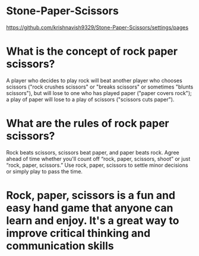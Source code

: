 # Stone-Paper-Scissors 

https://github.com/krishnavish9329/Stone-Paper-Scissors/settings/pages

# What is the concept of rock paper scissors?
A player who decides to play rock will beat another player who chooses scissors ("rock crushes scissors" or "breaks scissors" or sometimes "blunts scissors"), but will lose to one who has played paper ("paper covers rock"); a play of paper will lose to a play of scissors ("scissors cuts paper").

# What are the rules of rock paper scissors?
Rock beats scissors, scissors beat paper, and paper beats rock. Agree ahead of time whether you'll count off “rock, paper, scissors, shoot” or just “rock, paper, scissors.” Use rock, paper, scissors to settle minor decisions or simply play to pass the time.

# Rock, paper, scissors is a fun and easy hand game that anyone can learn and enjoy. It's a great way to improve critical thinking and communication skills 